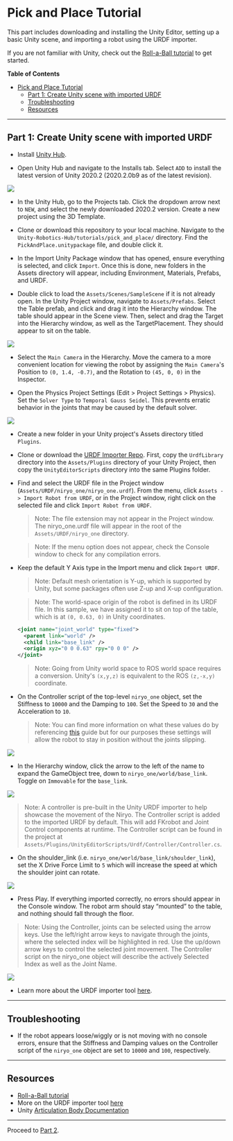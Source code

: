 # Pick and Place Tutorial

This part includes downloading and installing the Unity Editor, setting up a basic Unity scene, and importing a robot using the URDF importer.

If you are not familiar with Unity, check out the [Roll-a-Ball tutorial](https://learn.unity.com/project/roll-a-ball) to get started.

**Table of Contents**
- [Pick and Place Tutorial](#pick-and-place-tutorial)
  - [Part 1: Create Unity scene with imported URDF](#part-1-create-unity-scene-with-imported-urdf)
  - [Troubleshooting](#troubleshooting)
  - [Resources](#resources)

---

## Part 1: Create Unity scene with imported URDF
  
- Install [Unity Hub](https://unity3d.com/get-unity/download).
  
- Open Unity Hub and navigate to the Installs tab. Select `ADD` to install the latest version of Unity 2020.2 (2020.2.0b9 as of the latest revision).
   
![](img/1_hub.png) 

- In the Unity Hub, go to the Projects tab. Click the dropdown arrow next to `NEW`, and select the newly downloaded 2020.2 version. Create a new project using the 3D Template.

- Clone or download this repository to your local machine. Navigate to the `Unity-Robotics-Hub/tutorials/pick_and_place/` directory. Find the `PickAndPlace.unitypackage` file, and double click it.
  <!-- > Note: this .unitypackage can also be found in the latest [Pick and Place Release](https://github.com/Unity-Technologies/Unity-Robotics-Hub/releases) as "PickAndPlace.zip". -->

- In the Import Unity Package window that has opened, ensure everything is selected, and click `Import`. Once this is done, new folders in the Assets directory will appear, including Environment, Materials, Prefabs, and URDF.
  
- Double click to load the `Assets/Scenes/SampleScene` if it is not already open. In the Unity Project window, navigate to `Assets/Prefabs`. Select the Table prefab, and click and drag it into the Hierarchy window. The table should appear in the Scene view. Then, select and drag the Target into the Hierarchy window, as well as the TargetPlacement. They should appear to sit on the table.

![](img/1_cube.png) 

- Select the `Main Camera` in the Hierarchy. Move the camera to a more convenient location for viewing the robot by assigning the `Main Camera`'s Position to `(0, 1.4, -0.7)`, and the Rotation to `(45, 0, 0)` in the Inspector.

- Open the Physics Project Settings (Edit > Project Settings > Physics). Set the `Solver Type` to `Temporal Gauss Seidel`. This prevents erratic behavior in the joints that may be caused by the default solver.

![](img/1_physics.png)

- Create a new folder in your Unity project's Assets directory titled `Plugins`.

- Clone or download the [URDF Importer Repo](https://github.cds.internal.unity3d.com/unity/URDF-Importer). First, copy the `UrdfLibrary` directory into the `Assets/Plugins` directory of your Unity Project, then copy the `UnityEditorScripts` directory into the same Plugins folder.

- Find and select the URDF file in the Project window (`Assets/URDF/niryo_one/niryo_one.urdf`). From the menu, click `Assets -> Import Robot from URDF`, or in the Project window, right click on the selected file and click `Import Robot from URDF`.
  > Note: The file extension may not appear in the Project window. The niryo_one.urdf file will appear in the root of the `Assets/URDF/niryo_one` directory.

  > Note: If the menu option does not appear, check the Console window to check for any compilation errors. 
  
- Keep the default Y Axis type in the Import menu and click `Import URDF`.
  
  > Note: Default mesh orientation is Y-up, which is supported by Unity, but some packages often use Z-up and X-up configuration.

  > Note: The world-space origin of the robot is defined in its URDF file. In this sample, we have assigned it to sit on top of the table, which is at `(0, 0.63, 0)` in Unity coordinates.

  ```xml
  <joint name="joint_world" type="fixed">
    <parent link="world" />
    <child link="base_link" />
    <origin xyz="0 0 0.63" rpy="0 0 0" />
  </joint>
  ```

  > Note: Going from Unity world space to ROS world space requires a conversion. Unity's `(x,y,z)` is equivalent to the ROS `(z,-x,y)` coordinate.

- On the Controller script of the top-level `niryo_one` object, set the Stiffness to `10000` and the Damping to `100`. Set the Speed to `30` and the Acceleration to `10`.
	> Note: You can find more information on what these values do by referencing [this](https://github.com/Unity-Technologies/Unity-Robotics-Hub/blob/master/tutorials/urdf_importer/urdf_appendix.md#guide-to-write-your-own-controller) guide but for our purposes these settings will allow the robot to stay in position without the joints slipping.

![](img/1_controller.png) 
  
- In the Hierarchy window, click the arrow to the left of the name to expand the GameObject tree, down to `niryo_one/world/base_link`. Toggle on `Immovable` for the `base_link`.

![](img/1_base.png) 

> Note: A controller is pre-built in the Unity URDF importer to help showcase the movement of the Niryo. The Controller script is added to the imported URDF by default. This will add FKrobot and Joint Control components at runtime. The Controller script can be found in the project at `Assets/Plugins/UnityEditorScripts/Urdf/Controller/Controller.cs`.

- On the shoulder_link (i.e. `niryo_one/world/base_link/shoulder_link`), set the X Drive Force Limit to `5` which will increase the speed at which the shoulder joint can rotate.

![](img/1_force.png)

- Press Play. If everything imported correctly, no errors should appear in the Console window. The robot arm should stay “mounted” to the table, and nothing should fall through the floor. 
  
> Note: Using the Controller, joints can be selected using the arrow keys. Use the left/right arrow keys to navigate through the joints, where the selected index will be highlighted in red. Use the up/down arrow keys to control the selected joint movement. The Controller script on the niryo_one object will describe the actively Selected Index as well as the Joint Name.

![](img/1_end.gif) 

- Learn more about the URDF importer tool [here](https://github.com/Unity-Technologies/Robotics-Tutorials/blob/master/urdf_tutorial.md).

---

## Troubleshooting

- If the robot appears loose/wiggly or is not moving with no console errors, ensure that the Stiffness and Damping values on the Controller script of the `niryo_one` object are set to `10000` and `100`, respectively.

---

## Resources

- [Roll-a-Ball tutorial](https://learn.unity.com/project/roll-a-ball)
- More on the URDF importer tool [here](https://github.com/Unity-Technologies/Robotics-Tutorials/blob/master/urdf_tutorial.md)
- Unity [Articulation Body Documentation](https://docs.unity3d.com/2020.1/Documentation/ScriptReference/ArticulationBody.html)
<!-- - All of the launch and config files used were copied from [Niryo One ROS Stack](https://github.com/NiryoRobotics/niryo_one_ros) and edited to suit our reduced use case -->

---


Proceed to [Part 2](2_ros_tcp.md).